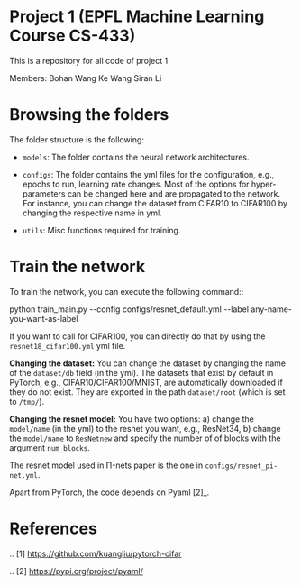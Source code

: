 # Project 1 (EPFL Machine Learning Course CS-433)
This is a repository for all code of project 1

Members:
Bohan Wang
Ke Wang
Siran Li

Browsing the folders
====================
The folder structure is the following:

*    ``models``: The folder contains the neural network architectures.

*    ``configs``: The folder contains the yml files for the configuration, e.g., epochs to run, learning rate changes. Most of the options for hyper-parameters can be changed here and are propagated to the network. For instance, you can change the dataset from CIFAR10 to CIFAR100 by changing the respective name in yml.

*    ``utils``: Misc functions required for training.


Train the network
=================

To train the network, you can execute the following command::

   python train_main.py --config configs/resnet_default.yml --label any-name-you-want-as-label

If you want to call for CIFAR100, you can directly do that by using the ``resnet18_cifar100.yml`` yml file. 

**Changing the dataset:** You can change the dataset by changing the name of the ``dataset/db`` field (in the yml). The datasets that exist by default in PyTorch, e.g., CIFAR10/CIFAR100/MNIST, are automatically downloaded if they do not exist. They are exported in the path ``dataset/root`` (which is set to ``/tmp/``).

**Changing the resnet model:** You have two options: a) change the ``model/name`` (in the yml) to the resnet you want, e.g., ResNet34, b) change the ``model/name`` to ``ResNetnew`` and specify the number of of blocks with the argument ``num_blocks``.


The resnet model used in Π-nets paper is the one in ``configs/resnet_pi-net.yml``. 

Apart from PyTorch, the code depends on Pyaml [2]_.


References
==========

.. [1] https://github.com/kuangliu/pytorch-cifar

.. [2] https://pypi.org/project/pyaml/

